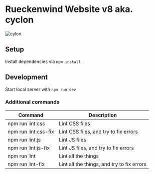 # Rueckenwind Website v8 aka. cyclon

![cylon](https://github.com/rueckenwind/cyclon/workflows/cylon/badge.svg)

## Setup

Install dependencies via `npm install`

## Development

Start local server with `npm run dev`

### Additional commands

| Command | Description |
|---|---|
| npm run lint:css | Lint CSS files |
| npm run lint:css-fix | Lint CSS files, and try to fix errors |
| npm run lint:js | Lint JS files |
| npm run lint:js-fix | Lint JS files, and try to fix errors |
| npm run lint | Lint all the things |
| npm run lint-fix | Lint all the things, and try to fix errors |
